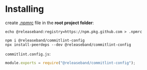 # Installing

create [.npmrc](https://docs.npmjs.com/cli/v7/configuring-npm/npmrc) file in the **root project folder**:

```
echo @releaseband:registry=https://npm.pkg.github.com > .npmrc
```

```
npm i @releaseband/commitlint-config
npx install-peerdeps --dev @releaseband/commitlint-config
```

`commitlint.config.js`:

```js
module.exports = require("@releaseband/commitlint-config");
```
